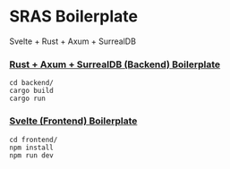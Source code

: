 # SRAS Boilerplate
Svelte + Rust + Axum + SurrealDB

### [Rust + Axum + SurrealDB (Backend) Boilerplate](https://github.com/itsalfredakku/rust-axum-surreal-boilerplate.git)

```
cd backend/
cargo build
cargo run
```

### [Svelte (Frontend) Boilerplate](https://github.com/itsalfredakku/svelte-boilerplate)
```
cd frontend/
npm install
npm run dev
```

